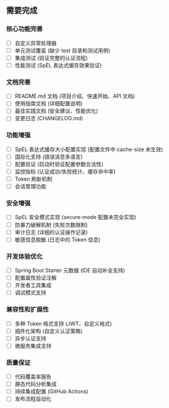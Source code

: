 ## 需要完成

### 核心功能完善
- [ ] 自定义异常处理器
- [ ] 单元测试覆盖 (缺少 test 目录和测试用例)
- [ ] 集成测试 (验证完整的认证流程)
- [ ] 性能测试 (SpEL 表达式缓存效果验证)

### 文档完善
- [ ] README.md 文档 (项目介绍、快速开始、API 文档)
- [ ] 使用指南文档 (详细配置说明)
- [ ] 最佳实践文档 (安全建议、性能优化)
- [ ] 变更日志 (CHANGELOG.md)

### 功能增强
- [ ] SpEL 表达式缓存大小配置实现 (配置文件中 cache-size 未生效)
- [ ] 国际化支持 (错误消息多语言)
- [ ] 配置验证 (启动时验证配置参数合法性)
- [ ] 监控指标 (认证成功/失败统计、缓存命中率)
- [ ] Token 刷新机制
- [ ] 会话管理功能

### 安全增强
- [ ] SpEL 安全模式实现 (secure-mode 配置未完全实现)
- [ ] 防暴力破解机制 (失败次数限制)
- [ ] 审计日志 (详细的认证操作记录)
- [ ] 敏感信息脱敏 (日志中的 Token 信息)

### 开发体验优化
- [ ] Spring Boot Starter 元数据 (IDE 自动补全支持)
- [ ] 配置属性验证注解
- [ ] 开发者工具集成
- [ ] 调试模式支持

### 兼容性和扩展性
- [ ] 多种 Token 格式支持 (JWT、自定义格式)
- [ ] 插件化架构 (自定义认证策略)
- [ ] 异步认证支持
- [ ] 微服务集成支持

### 质量保证
- [ ] 代码覆盖率报告
- [ ] 静态代码分析集成
- [ ] 持续集成配置 (GitHub Actions)
- [ ] 发布流程自动化